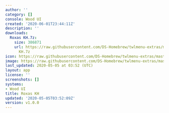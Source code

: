 ```yaml
---
author: ''
category: []
console: Wood UI
created: '2020-06-01T23:44:11Z'
description: ''
downloads:
  Roxas KH.7z:
    size: 386871
    url: https://raw.githubusercontent.com/DS-Homebrew/twlmenu-extras/master/_nds/TWiLightMenu/akmenu/themes/Roxas
      KH.7z
icon: https://raw.githubusercontent.com/DS-Homebrew/twlmenu-extras/master/unistore/icons/ak.png
image: https://raw.githubusercontent.com/DS-Homebrew/twlmenu-extras/master/unistore/icons/ak.png
last_updated: 2020-05-05 at 03:52 (UTC)
layout: app
license: ''
screenshots: []
systems:
- Wood UI
title: Roxas KH
updated: '2020-05-05T03:52:09Z'
version: v1.0.0
---
```

